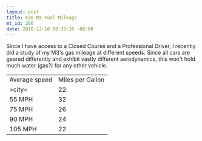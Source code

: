 ```yaml
--- 
layout: post
title: E36 M3 Fuel Mileage
mt_id: 266
date: 2010-12-10 08:33:26 -08:00
---
```

Since I have access to a Closed Course and a Professional Driver, I recently did a study of my M3's gas mileage at different speeds.  Since all cars are geared differently and exhibit vastly different aerodynamics, this won't hold much water (gas?) for any other vehicle.

<table>
    <tr>
        <td> Average speed </td>
        <td> Miles per Gallon </td>
    </tr>
    <tr>
        <td>&gt;city&lt;</td>
        <td>22</td>
    </tr>
    <tr>
        <td>55 MPH</td>
        <td>32</td>
    </tr>
    <tr>
        <td>75 MPH</td>
        <td>26</td>
    </tr>
    <tr>
        <td>90 MPH</td>
        <td>24</td>
    </tr>
    <tr>
        <td>105 MPH</td>
        <td>22</td>
    </tr>
</table>

 
